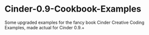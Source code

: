 # Cinder-0.9-Cookbook-Examples
Some upgraded examples for the fancy book Cinder Creative Coding Examples, made actual for Cinder 0.9.+
